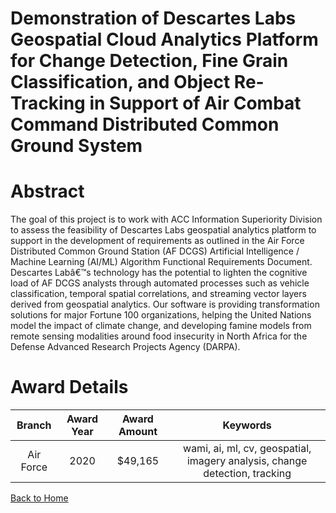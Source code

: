 
Demonstration of Descartes Labs Geospatial Cloud Analytics Platform for Change Detection, Fine Grain Classification, and Object Re-Tracking in Support of Air Combat Command Distributed Common Ground System
=============================================================================================================================================================================================================

# Abstract


The goal of this project is to work with ACC Information Superiority Division to assess the feasibility of Descartes Labs geospatial analytics platform to support in the development of requirements as outlined in the Air Force Distributed Common Ground Station (AF DCGS) Artificial Intelligence / Machine Learning (AI/ML) Algorithm Functional Requirements Document. Descartes Labâ€™s technology has the potential to lighten the cognitive load of AF DCGS analysts through automated processes such as vehicle classification, temporal spatial correlations, and streaming vector layers derived from geospatial analytics. Our software is providing transformation solutions for major Fortune 100 organizations, helping the United Nations model the impact of climate change, and developing famine models from remote sensing modalities around food insecurity in North Africa for the Defense Advanced Research Projects Agency (DARPA).  

# Award Details

|Branch|Award Year|Award Amount|Keywords|
| :---: | :---: | :---: | :---: |
|Air Force|2020|$49,165|wami, ai, ml, cv, geospatial, imagery analysis, change detection, tracking|
  
  


[Back to Home](https://github.com/chrischow/dod_sbir_awards/DJ/#1670)